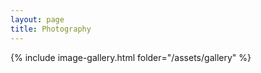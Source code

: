 ```yaml
---
layout: page
title: Photography
---
```


{% include image-gallery.html folder="/assets/gallery" %}

